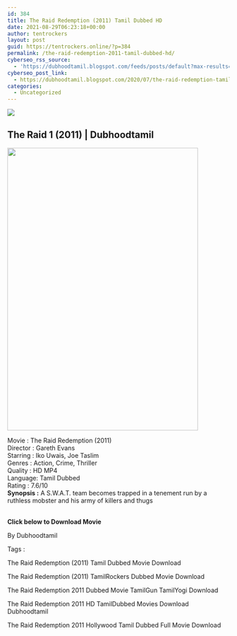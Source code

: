```yaml
---
id: 384
title: The Raid Redemption (2011) Tamil Dubbed HD
date: 2021-08-29T06:23:18+00:00
author: tentrockers
layout: post
guid: https://tentrockers.online/?p=384
permalink: /the-raid-redemption-2011-tamil-dubbed-hd/
cyberseo_rss_source:
  - 'https://dubhoodtamil.blogspot.com/feeds/posts/default?max-results=150&start-index=151'
cyberseo_post_link:
  - https://dubhoodtamil.blogspot.com/2020/07/the-raid-redemption-tamil-dubbed.html
categories:
  - Uncategorized
---
```

<div class="media_block">
  <img src="https://1.bp.blogspot.com/-ZfI1UcC7Y00/Xvx0ZZFudjI/AAAAAAAABl4/9xf8fub_SrMX9Va5vGTlLJQMKQLB1wS3wCNcBGAsYHQ/s72-c/MV5BZGIxODNjM2YtZjA5Mi00MjA5LTk2YjItODE0OWI5NThjNTBmXkEyXkFqcGdeQXVyNzQ1ODk3MTQ%2540._V1_.jpg" class="media_thumbnail" />
</div>

<div dir="ltr" trbidi="on" readability="22.454664914586">
  <h2>
    <span>The Raid 1 (2011) | Dubhoodtamil</span>
  </h2>
  
  <div class="separator">
    <a href="https://1.bp.blogspot.com/-ZfI1UcC7Y00/Xvx0ZZFudjI/AAAAAAAABl4/9xf8fub_SrMX9Va5vGTlLJQMKQLB1wS3wCNcBGAsYHQ/s1600/MV5BZGIxODNjM2YtZjA5Mi00MjA5LTk2YjItODE0OWI5NThjNTBmXkEyXkFqcGdeQXVyNzQ1ODk3MTQ%2540._V1_.jpg"><img loading="lazy" border="0" data-original-height="1600" data-original-width="1085" height="640" src="https://1.bp.blogspot.com/-ZfI1UcC7Y00/Xvx0ZZFudjI/AAAAAAAABl4/9xf8fub_SrMX9Va5vGTlLJQMKQLB1wS3wCNcBGAsYHQ/s640/MV5BZGIxODNjM2YtZjA5Mi00MjA5LTk2YjItODE0OWI5NThjNTBmXkEyXkFqcGdeQXVyNzQ1ODk3MTQ%2540._V1_.jpg" width="432" /></a>
  </div>
  
  <p>
    <span>Movie<span> </span>:<span> </span>The Raid Redemption (2011)</span><br /><span>Director<span> </span>:<span> </span>Gareth Evans</span><br /><span>Starring<span> </span>:<span> </span>Iko Uwais, Joe Taslim</span><br /><span>Genres<span> </span>:<span> </span>Action, Crime, Thriller</span><br /><span>Quality<span> </span>:<span> </span>HD MP4</span><br /><span>Language:<span> </span>Tamil Dubbed</span><br /><span>Rating<span> </span>:<span> </span>7.6/10</span><br /><span><b>Synopsis :</b> A S.W.A.T. team becomes trapped in a tenement run by a ruthless mobster and his army of killers and thugs</span><br /><span><br /></span>
  </p>
  
  <p>
    <span><b>Click below to Download Movie</b></span>
  </p>
  
  <p>
    <span>By Dubhoodtamil</span>
  </p>
  
  <p>
    <span>Tags :</span>
  </p>
  
  <p>
    <span>The Raid Redemption (2011) Tamil Dubbed Movie Download</span>
  </p>
  
  <p>
    <span>The Raid Redemption (2011) TamilRockers Dubbed Movie Download</span>
  </p>
  
  <p>
    <span>The Raid Redemption 2011 Dubbed Movie TamilGun TamilYogi Download</span>
  </p>
  
  <p>
    <span>The Raid Redemption 2011 HD TamilDubbed Movies Download Dubhoodtamil</span>
  </p>
  
  <p>
    <span>The Raid Redemption 2011 Hollywood Tamil Dubbed Full Movie Download</span>
  </p>
</div>